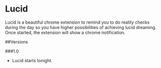 # Lucid

Lucid is a beautiful chrome extension to remind you to do reality checks during the day so you have higher possibilities of achieving lucid dreaming. Once started, the extension will show a chrome notification.

##Versions

###1.0
* Lucid starts tonight.
